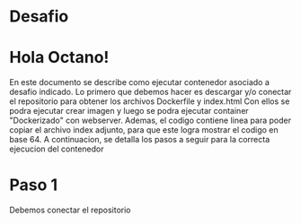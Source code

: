 # Desafio

# Hola Octano!
En este documento se describe como ejecutar contenedor asociado a desafio indicado.
Lo primero que debemos hacer es descargar y/o conectar el repositorio para obtener los archivos Dockerfile y index.html
Con ellos se podra ejecutar crear imagen y luego se podra ejecutar container "Dockerizado" con webserver. Ademas, el codigo contiene linea para poder copiar el archivo index adjunto, para que este logra mostrar el codigo en base 64.
A continuacion, se detalla los pasos a seguir para la correcta ejecucion del contenedor
# Paso 1
Debemos conectar el repositorio 
